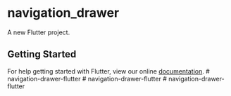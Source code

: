 # navigation_drawer

A new Flutter project.

## Getting Started

For help getting started with Flutter, view our online
[documentation](https://flutter.io/).
#   n a v i g a t i o n - d r a w e r - f l u t t e r  
 #   n a v i g a t i o n - d r a w e r - f l u t t e r  
 #   n a v i g a t i o n - d r a w e r - f l u t t e r  
 